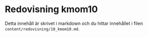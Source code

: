 ---
---
# Redovisning kmom10

Detta innehåll är skrivet i markdown och du hittar innehållet i filen `content/redovisning/10_kmom10.md`.
